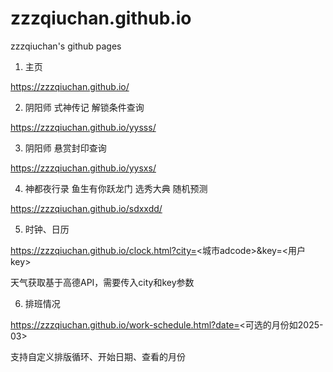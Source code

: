 # zzzqiuchan.github.io
zzzqiuchan's github pages

1. 主页

https://zzzqiuchan.github.io/

2. 阴阳师 式神传记 解锁条件查询

https://zzzqiuchan.github.io/yysss/

3. 阴阳师 悬赏封印查询

https://zzzqiuchan.github.io/yysxs/

4. 神都夜行录 鱼生有你跃龙门 选秀大典 随机预测

https://zzzqiuchan.github.io/sdxxdd/

5. 时钟、日历

https://zzzqiuchan.github.io/clock.html?city=<城市adcode>&key=<用户key>

天气获取基于高德API，需要传入city和key参数

6. 排班情况

https://zzzqiuchan.github.io/work-schedule.html?date=<可选的月份如2025-03>

支持自定义排版循环、开始日期、查看的月份
